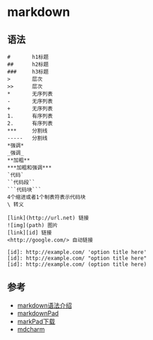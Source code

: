 # markdown


## 语法

    #       h1标题
    ##      h2标题
    ###     h3标题
    >       层次
    >>      层次
    *       无序列表
    -       无序列表
    +       无序列表
    1.      有序列表
    2.      有序列表
    ***     分割线
    -----   分割线
    *强调*
    _强调_
    **加粗**
    ***加粗和强调***
    `代码`
    ``代码段``
    ```代码块```
    4个缩进或者1个制表符表示代码块
    \ 转义

    [link](http://url.net) 链接
    ![img](path) 图片
    [link][id] 链接
    <http://google.com/> 自动链接

    [id]: http://example.com/ 'option title here'
    [id]: http://example.com/ "option title here"
    [id]: http://example.com/ (option title here)

## 参考

- [markdown语法介绍](http://wowubuntu.com/markdown/)
- [markdownPad](http://markdownpad.com/)
- [markPad下载](http://code52.org/DownmarkerWPF/)
- [mdcharm](http://www.mdcharm.com/)